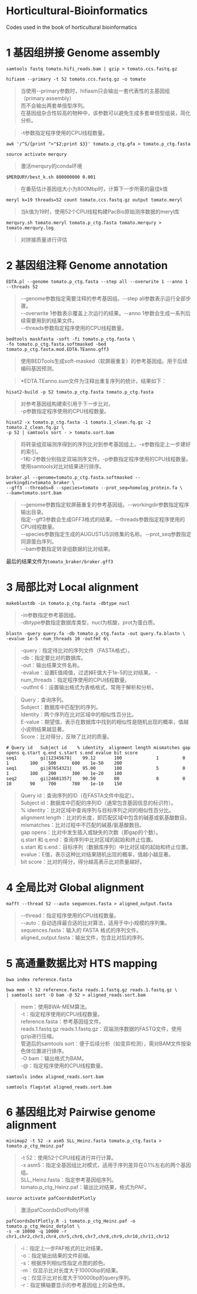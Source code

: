 # Horticultural-Bioinformatics
Codes used in the book of horticultural bioinformatics

# 1 基因组拼接 Genome assembly

`samtools fastq tomato.hifi_reads.bam | gzip > tomato.ccs.fastq.gz`

`hifiasm --primary -t 52 tomato.ccs.fastq.gz -o tomato`

>当使用--primary参数时，hifiasm只会输出一套代表性的主基因组（primary assembly）  
>而不会输出两套单倍型序列。  
>在基因组杂合性较高的物种中，该参数可以避免生成多套单倍型组装，简化分析。

>-t参数指定程序使用的CPU线程数量。

`awk '/^S/{print ">"$2;print $3}' tomato.p_ctg.gfa > tomato.p_ctg.fasta`

`source activate merqury`

>激活merqury的conda环境

`$MERQURY/best_k.sh 800000000 0.001`

>在番茄估计基因组大小为800Mbp时，计算下一步所需的最佳k值

`meryl k=19 threads=52 count tomato.ccs.fastq.gz output tomato.meryl`

>当k值为19时，使用52个CPU线程构建PacBio原始测序数据的meryl库

`merqury.sh tomato.meryl tomato.p_ctg.fasta tomato.merqury > tomato.merqury.log`

>对拼接质量进行评估

# 2 基因组注释 Genome annotation

`EDTA.pl --genome tomato.p_ctg.fasta --step all --overwrite 1 --anno 1 --threads 52`

>--genome参数指定需要注释的参考基因组。--step all参数表示运行全部步骤。  
>--overwrite 1参数表示覆盖上次运行的结果。--anno 1参数会生成一系列后续需要用到的结果文件。  
>--threads参数指定程序使用的CPU线程数量。  

`bedtools maskfasta -soft -fi tomato.p_ctg.fasta \`  
`-fo tomato.p_ctg.fasta.softmasked -bed tomato.p_ctg.fasta.mod.EDTA.TEanno.gff3`  

>使用BEDTools生成soft-masked（软屏蔽重复）的参考基因组。用于后续编码基因预测。

>*EDTA.TEanno.sum文件为注释出重复序列的统计。结果如下：

`hisat2-build -p 52 tomato.p_ctg.fasta tomato.p_ctg.fasta`

>对参考基因组构建索引用于下一步比对。  
>-p参数指定程序使用的CPU线程数量。  

`hisat2 -x tomato.p_ctg.fasta -1 tomato.1_clean.fq.gz -2 tomato.2_clean.fq.gz \`  
`-p 52 | samtools sort - > tomato.sort.bam`

>将转录组双端测序得到的序列比对到参考基因组上。-x参数指定上一步建好的索引。  
>-1和-2参数分别指定双端测序文件。-p参数指定程序使用的CPU线程数量。  
>使用samtools对比对结果进行排序。  

`braker.pl --genome=tomato.p_ctg.fasta.softmasked --workingdir=tomato_braker \`  
`--gff3 --threads=8 --species=tomato --prot_seq=homolog_protein.fa \`  
`--bam=tomato.sort.bam`  

>--genome参数指定软屏蔽重复的参考基因组。--workingdir参数指定程序输出目录。  
>指定--gff3参数会生成GFF3格式的结果。--threads参数指定程序使用的CPU线程数量。  
>--species参数指定生成的AUGUSTUS训练集的名称。--prot_seq参数指定同源蛋白序列。  
>--bam参数指定转录组数据的比对结果。

最后的结果文件为`tomato_braker/braker.gff3`

# 3 局部比对 Local alignment

`makeblastdb -in tomato.p_ctg.fasta -dbtype nucl`  

>-in参数指定参考基因组。  
>-dbtype参数指定数据库类型，nucl为核酸，prot为蛋白质。  

`blastn -query query.fa -db tomato.p_ctg.fasta -out query.fa.blastn \`  
`-evalue 1e-5 -num_threads 10 -outfmt 6\`   

>-query：指定待比对的序列文件（FASTA格式）。  
>-db：指定要比对的数据库。  
>-out：输出结果文件名称。  
>-evalue：设置E值阈值，过滤掉E值大于1e-5的比对结果。
>-num_threads：指定程序使用的CPU线程数量。  
>-outfmt 6：设置输出格式为表格格式，常用于解析和分析。  

>Query：查询序列。  
>Subject：数据库中匹配到的序列。  
>Identity：两个序列在比对区域中的相似性百分比。  
>E-value：期望值，表示在数据库中找到的相似性是随机出现的概率，值越小说明结果越显著。  
>Score：比对得分，反映了比对的质量。  

`# Query id   Subject id    % identity  alignment length mismatches gap opens q.start q.end s.start s.end evalue bit score`  
`seq1         gi|12345678|    99.12       100             1         0        1        100    500      600    1e-50    200`  
`seq1         gi|87654321|    95.00       100             5         0        1        100    200      300    1e-20    180`  
`seq2         gi|24681357|    90.50       80              8         0        10       90     700      780    1e-10    150`  

>Query id：查询序列的ID（在FASTA文件中指定）。  
>Subject id：数据库中匹配的序列ID（通常包含基因信息的标识符）。  
>% identity：比对区域中查询序列与目标序列之间的相似性百分比。  
>alignment length：比对的长度，即匹配区域中包含的碱基或氨基酸数目。  
>mismatches：比对过程中不匹配的碱基/氨基酸数目。  
>gap opens：比对中发生插入或缺失的次数（即gap的个数）。  
>q.start 和 q.end：查询序列中比对区域的起始和终止位置。  
>s.start 和 s.end：目标序列（数据库序列）中比对区域的起始和终止位置。  
>evalue：E值，表示这种比对结果随机出现的概率，值越小越显著。  
>bit score：比对的得分，得分越高表示比对质量越好。  

# 4 全局比对 Global alignment

`mafft --thread 52 --auto sequences.fasta > aligned_output.fasta`

>--thread：指定程序使用的CPU线程数量。  
>--auto：自动选择最合适的比对算法，适用于中小规模的序列集。  
>sequences.fasta：输入的 FASTA 格式的序列文件。  
>aligned_output.fasta：输出文件，包含比对后的序列。  

# 5 高通量数据比对 HTS mapping

`bwa index reference.fasta`

`bwa mem -t 52 reference.fasta reads.1.fastq.gz reads.1.fastq.gz \`  
`| samtools sort -O bam -@ 52 > aligned_reads.sort.bam`

>mem：使用BWA-MEM算法。  
>-t：指定程序使用的CPU线程数量。  
>reference.fasta：参考基因组文件。  
>reads.1.fastq.gz reads.1.fastq.gz：双端测序数据的FASTQ文件，使用gzip进行压缩。  
>管道后的samtools sort：便于后续分析（如变异检测），需对BAM文件按染色体位置进行排序。  
>-O bam：输出格式为BAM。  
>-@：指定程序使用的CPU线程数量。  

`samtools index aligned_reads.sort.bam`

`samtools flagstat aligned_reads.sort.bam`

# 6 基因组比对 Pairwise genome alignment

`minimap2 -t 52 -x asm5 SLL_Heinz.fasta tomato.p_ctg.fasta > tomato.p_ctg_Heinz.paf`

>-t 52：使用52个CPU线程进行并行计算。  
>-x asm5：指定全基因组比对模式，适用于序列差异在0.1%左右的两个基因组。  
>SLL_Heinz.fasta：指定参考基因组序列。  
>tomato.p_ctg_Heinz.paf：输出比对结果，格式为PAF。  



`source activate pafCoordsDotPlotly`

>激活pafCoordsDotPlotly环境

`pafCoordsDotPlotly.R -i tomato.p_ctg_Heinz.paf -o tomato.p_ctg_Heinz_dotplot \`  
`-s -m 10000 -q 10000 -r chr1,chr2,chr3,chr4,chr5,chr6,chr7,chr8,chr9,chr10,chr11,chr12`  

>-i：指定上一步PAF格式的比对结果。  
>-o：指定输出结果的文件前缀。  
>-s：根据序列相似性指定点图的颜色。  
>-m：仅显示比对长度大于10000bp的结果。  
>-q：仅显示比对长度大于10000bp的query序列。  
>-r：指定横轴要显示的参考基因组上的染色体。  

